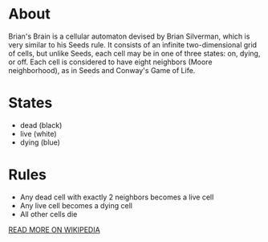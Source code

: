 # About

Brian's Brain is a cellular automaton devised by Brian Silverman, which is very similar to his Seeds rule. It consists of an infinite two-dimensional grid of cells, but unlike Seeds, each cell may be in one of three states: on, dying, or off. Each cell is considered to have eight neighbors (Moore neighborhood), as in Seeds and Conway's Game of Life.

# States

* dead (black)
* live (white)
* dying (blue)

# Rules

* Any dead cell with exactly 2 neighbors becomes a live cell
* Any live cell becomes a dying cell
* All other cells die

[READ MORE ON WIKIPEDIA](https://en.wikipedia.org/wiki/Brian%27s_Brain)

